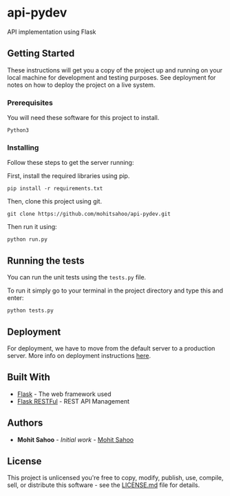 # api-pydev

API implementation using Flask

## Getting Started

These instructions will get you a copy of the project up and running on your local machine for development and testing purposes. See deployment for notes on how to deploy the project on a live system.

### Prerequisites

You will need these software for this project to install.

```
Python3
```

### Installing

Follow these steps to get the server running:

First, install the required libraries using pip.
```
pip install -r requirements.txt
```

Then, clone this project using git.
```
git clone https://github.com/mohitsahoo/api-pydev.git
```

Then run it using:
```
python run.py
```

## Running the tests

You can run the unit tests using the `tests.py` file.

To run it simply go to your terminal in the project directory and type this and enter:

```
python tests.py
```

## Deployment

For deployment, we have to move from the default server to a production server. More info on deployment instructions [here](https://flask.palletsprojects.com/en/1.1.x/tutorial/deploy/).

## Built With

* [Flask](https://flask.palletsprojects.com/en/1.1.x/) - The web framework used
* [Flask RESTFul](https://flask-restful.readthedocs.io/en/latest/) - REST API Management

## Authors

* **Mohit Sahoo** - *Initial work* - [Mohit Sahoo](https://github.com/mohitsahoo)


## License

This project is unlicensed you're free to copy, modify, publish, use, compile, sell, or
distribute this software - see the [LICENSE.md](LICENSE.md) file for details.